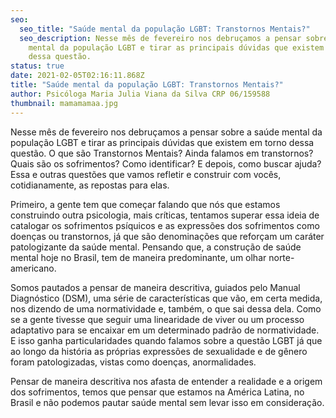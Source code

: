 ```yaml
---
seo:
  seo_title: "Saúde mental da população LGBT: Transtornos Mentais?"
  seo_description: Nesse mês de fevereiro nos debruçamos a pensar sobre a saúde
    mental da população LGBT e tirar as principais dúvidas que existem em torno
    dessa questão.
status: true
date: 2021-02-05T02:16:11.868Z
title: "Saúde mental da população LGBT: Transtornos Mentais?"
author: Psicóloga Maria Julia Viana da Silva CRP 06/159588
thumbnail: mamamamaa.jpg
---
```

<!--StartFragment-->

Nesse mês de fevereiro nos debruçamos a pensar sobre a saúde mental da população LGBT e tirar as principais dúvidas que existem em torno dessa questão. O que são Transtornos Mentais? Ainda falamos em transtornos? Quais são os sofrimentos? Como identificar? E depois, como buscar ajuda? Essa e outras questões que vamos refletir e construir com vocês, cotidianamente, as repostas para elas.

Primeiro, a gente tem que começar falando que nós que estamos construindo outra psicologia, mais críticas, tentamos superar essa ideia de catalogar os sofrimentos psíquicos e as expressões dos sofrimentos como doenças ou transtornos, já que são denominações que reforçam um caráter patologizante da saúde mental. Pensando que, a construção de saúde mental hoje no Brasil, tem de maneira predominante, um olhar norte-americano. 

Somos pautados a pensar de maneira descritiva, guiados pelo Manual Diagnóstico (DSM), uma série de características que vão, em certa medida, nos dizendo de uma normatividade e, também, o que sai dessa dela. Como se a gente tivesse que seguir uma linearidade de viver ou um processo adaptativo para se encaixar em um determinado padrão de normatividade. E isso ganha particularidades quando falamos sobre a questão LGBT já que ao longo da história as próprias expressões de sexualidade e de gênero foram patologizadas, vistas como doenças, anormalidades. 

Pensar de maneira descritiva nos afasta de entender a realidade e a origem dos sofrimentos, temos que pensar que estamos na América Latina, no Brasil e não podemos pautar saúde mental sem levar isso em consideração.

<!--EndFragment-->